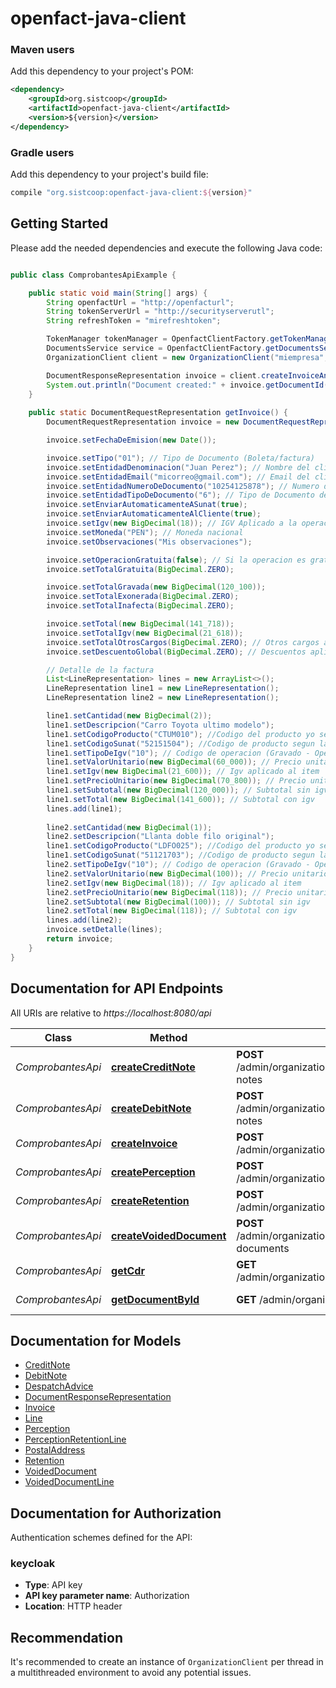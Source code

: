 # openfact-java-client

### Maven users

Add this dependency to your project's POM:

```xml
<dependency>
    <groupId>org.sistcoop</groupId>
    <artifactId>openfact-java-client</artifactId>
    <version>${version}</version>
</dependency>
```

### Gradle users

Add this dependency to your project's build file:

```groovy
compile "org.sistcoop:openfact-java-client:${version}"
```

## Getting Started

Please add the needed dependencies and execute the following Java code:

```java

public class ComprobantesApiExample {

    public static void main(String[] args) {
        String openfactUrl = "http://openfacturl";
        String tokenServerUrl = "http://securityserverutl";
        String refreshToken = "mirefreshtoken";

        TokenManager tokenManager = OpenfactClientFactory.getTokenManager("openfact-web-console", tokenServerUrl, refreshToken);
        DocumentsService service = OpenfactClientFactory.getDocumentsService(openfactUrl, tokenManager);
        OrganizationClient client = new OrganizationClient("miempresa", service);

        DocumentResponseRepresentation invoice = client.createInvoiceAndParseAsEntity(getInvoice(), true);
        System.out.println("Document created:" + invoice.getDocumentId());
    }
    
    public static DocumentRequestRepresentation getInvoice() {
        DocumentRequestRepresentation invoice = new DocumentRequestRepresentation();

        invoice.setFechaDeEmision(new Date());

        invoice.setTipo("01"); // Tipo de Documento (Boleta/factura)
        invoice.setEntidadDenominacion("Juan Perez"); // Nombre del cliente
        invoice.setEntidadEmail("micorreo@gmail.com"); // Email del cliente
        invoice.setEntidadNumeroDeDocumento("10254125878"); // Numero de documento del cliente (RUC/DNI)
        invoice.setEntidadTipoDeDocumento("6"); // Tipo de Documento del cliente (RUC/DNI)
        invoice.setEnviarAutomaticamenteASunat(true);
        invoice.setEnviarAutomaticamenteAlCliente(true);
        invoice.setIgv(new BigDecimal(18)); // IGV Aplicado a la operacion expresada en porcentaje 18%
        invoice.setMoneda("PEN"); // Moneda nacional
        invoice.setObservaciones("Mis observaciones");

        invoice.setOperacionGratuita(false); // Si la operacion es gratuita
        invoice.setTotalGratuita(BigDecimal.ZERO);

        invoice.setTotalGravada(new BigDecimal(120_100));
        invoice.setTotalExonerada(BigDecimal.ZERO);
        invoice.setTotalInafecta(BigDecimal.ZERO);

        invoice.setTotal(new BigDecimal(141_718));
        invoice.setTotalIgv(new BigDecimal(21_618));
        invoice.setTotalOtrosCargos(BigDecimal.ZERO); // Otros cargos aplicados
        invoice.setDescuentoGlobal(BigDecimal.ZERO); // Descuentos aplicados

        // Detalle de la factura
        List<LineRepresentation> lines = new ArrayList<>();
        LineRepresentation line1 = new LineRepresentation();
        LineRepresentation line2 = new LineRepresentation();    

        line1.setCantidad(new BigDecimal(2));
        line1.setDescripcion("Carro Toyota ultimo modelo");
        line1.setCodigoProducto("CTUM010"); //Codigo del producto yo servicio
        line1.setCodigoSunat("52151504"); //Codigo de producto segun la codificacion de la sunat
        line1.setTipoDeIgv("10"); // Codigo de operacion (Gravado - Operacion Onerosa)
        line1.setValorUnitario(new BigDecimal(60_000)); // Precio unitario sin igv
        line1.setIgv(new BigDecimal(21_600)); // Igv aplicado al item
        line1.setPrecioUnitario(new BigDecimal(70_800)); // Precio unitario con igv
        line1.setSubtotal(new BigDecimal(120_000)); // Subtotal sin igv
        line1.setTotal(new BigDecimal(141_600)); // Subtotal con igv
        lines.add(line1);
        
        line2.setCantidad(new BigDecimal(1));
        line2.setDescripcion("Llanta doble filo original");
        line1.setCodigoProducto("LDFO025"); //Codigo del producto yo servicio
        line1.setCodigoSunat("51121703"); //Codigo de producto segun la codificacion de la sunat
        line2.setTipoDeIgv("10"); // Codigo de operacion (Gravado - Operacion Onerosa)
        line2.setValorUnitario(new BigDecimal(100)); // Precio unitario sin igv
        line2.setIgv(new BigDecimal(18)); // Igv aplicado al item
        line2.setPrecioUnitario(new BigDecimal(118)); // Precio unitario con igv
        line2.setSubtotal(new BigDecimal(100)); // Subtotal sin igv
        line2.setTotal(new BigDecimal(118)); // Subtotal con igv
        lines.add(line2);
        invoice.setDetalle(lines);
        return invoice;
    }
}

```

## Documentation for API Endpoints

All URIs are relative to *https://localhost:8080/api*

Class | Method | HTTP request | Description
------------ | ------------- | ------------- | -------------
*ComprobantesApi* | [**createCreditNote**](docs/ComprobantesApi.md#createCreditNote) | **POST** /admin/organizations/{organization}/sunat/documents/credit-notes | Crear Nota de Crédito
*ComprobantesApi* | [**createDebitNote**](docs/ComprobantesApi.md#createDebitNote) | **POST** /admin/organizations/{organization}/sunat/documents/debit-notes | Crear Nota de Débito
*ComprobantesApi* | [**createInvoice**](docs/ComprobantesApi.md#createInvoice) | **POST** /admin/organizations/{organization}/sunat/documents/invoices | Crear boleta/factura
*ComprobantesApi* | [**createPerception**](docs/ComprobantesApi.md#createPerception) | **POST** /admin/organizations/{organization}/sunat/documents/perceptions | Crear Percepción
*ComprobantesApi* | [**createRetention**](docs/ComprobantesApi.md#createRetention) | **POST** /admin/organizations/{organization}/sunat/documents/retentions | Crear Retención
*ComprobantesApi* | [**createVoidedDocument**](docs/ComprobantesApi.md#createVoidedDocument) | **POST** /admin/organizations/{organization}/sunat/documents/voided-documents | Crear VoidedDocument
*ComprobantesApi* | [**getCdr**](docs/ComprobantesApi.md#getCdr) | **GET** /admin/organizations/{organization}/sunat/documents/{id}/cdr | 
*ComprobantesApi* | [**getDocumentById**](docs/ComprobantesApi.md#getDocumentById) | **GET** /admin/organizations/{organization}/documents/{id} | Obtener comprobante


## Documentation for Models

 - [CreditNote](docs/CreditNote.md)
 - [DebitNote](docs/DebitNote.md)
 - [DespatchAdvice](docs/DespatchAdvice.md)
 - [DocumentResponseRepresentation](docs/DocumentResponseRepresentation.md)
 - [Invoice](docs/Invoice.md)
 - [Line](docs/Line.md)
 - [Perception](docs/Perception.md)
 - [PerceptionRetentionLine](docs/PerceptionRetentionLine.md)
 - [PostalAddress](docs/PostalAddress.md)
 - [Retention](docs/Retention.md)
 - [VoidedDocument](docs/VoidedDocument.md)
 - [VoidedDocumentLine](docs/VoidedDocumentLine.md)


## Documentation for Authorization

Authentication schemes defined for the API:
### keycloak

- **Type**: API key
- **API key parameter name**: Authorization
- **Location**: HTTP header


## Recommendation

It's recommended to create an instance of `OrganizationClient` per thread in a multithreaded environment to avoid any potential issues.



